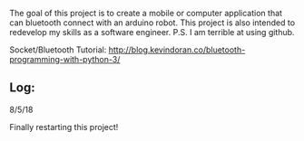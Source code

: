 The goal of this project is to create a mobile or computer application that can bluetooth connect with an arduino robot.
This project is also intended to redevelop my skills as a software engineer.
P.S. I am terrible at using github.

Socket/Bluetooth Tutorial:
http://blog.kevindoran.co/bluetooth-programming-with-python-3/

## Log:

8/5/18

Finally restarting this project!
